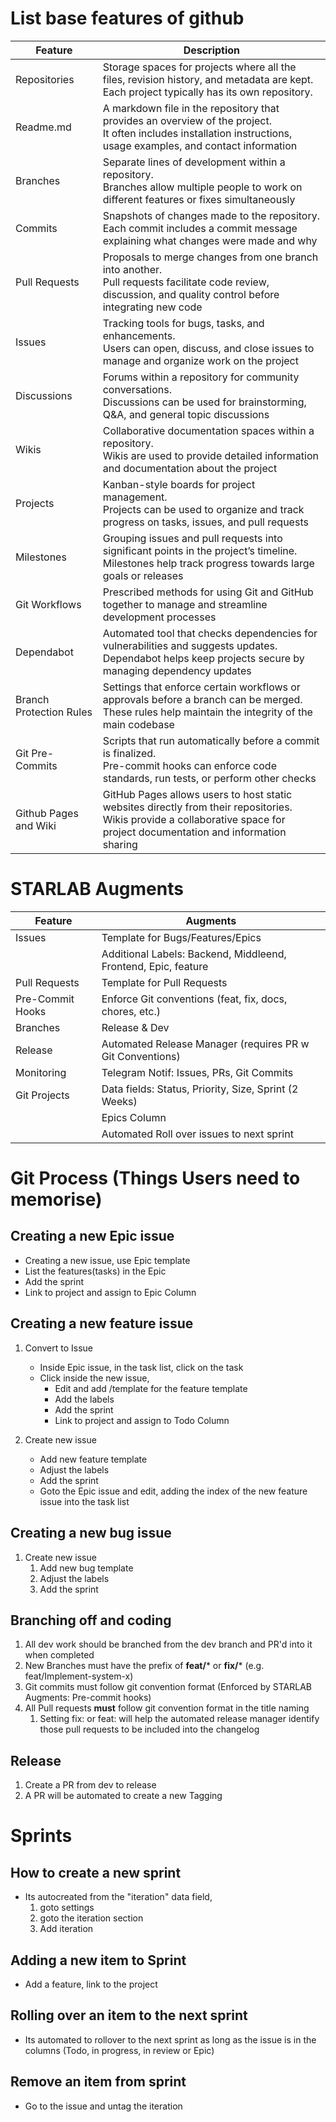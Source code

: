 # **List base features of github**

| Feature                 | Description                                                                                                                                                                    |
| ----------------------- | ------------------------------------------------------------------------------------------------------------------------------------------------------------------------------ |
| Repositories            | Storage spaces for projects where all the files, revision history, and metadata are kept.<br />Each project typically has its own repository.                                  |
| Readme.md               | A markdown file in the repository that provides an overview of the project.<br />It often includes installation instructions, usage examples, and contact information          |
| Branches                | Separate lines of development within a repository.<br />Branches allow multiple people to work on different features or fixes simultaneously                                   |
| Commits                 | Snapshots of changes made to the repository.<br />Each commit includes a commit message explaining what changes were made and why                                              |
| Pull Requests           | Proposals to merge changes from one branch into another.<br />Pull requests facilitate code review, discussion, and quality control before integrating new code                |
| Issues                  | Tracking tools for bugs, tasks, and enhancements.<br />Users can open, discuss, and close issues to manage and organize work on the project                                    |
| Discussions             | Forums within a repository for community conversations.<br />Discussions can be used for brainstorming, Q&A, and general topic discussions                                     |
| Wikis                   | Collaborative documentation spaces within a repository.<br />Wikis are used to provide detailed information and documentation about the project                                |
| Projects                | Kanban-style boards for project management.<br />Projects can be used to organize and track progress on tasks, issues, and pull requests                                       |
| Milestones              | Grouping issues and pull requests into significant points in the project’s timeline.<br />Milestones help track progress towards large goals or releases                      |
| Git Workflows           | Prescribed methods for using Git and GitHub together to manage and streamline development processes                                                                            |
| Dependabot              | Automated tool that checks dependencies for vulnerabilities and suggests updates.<br />Dependabot helps keep projects secure by managing dependency updates                    |
| Branch Protection Rules | Settings that enforce certain workflows or approvals before a branch can be merged.<br />These rules help maintain the integrity of the main codebase                          |
| Git Pre-Commits         | Scripts that run automatically before a commit is finalized.<br />Pre-commit hooks can enforce code standards, run tests, or perform other checks                              |
| Github Pages and Wiki   | GitHub Pages allows users to host static websites directly from their repositories.<br />Wikis provide a collaborative space for project documentation and information sharing |



# STARLAB Augments

| Feature          | Augments                                                       |
| ---------------- | -------------------------------------------------------------- |
| Issues           | Template for Bugs/Features/Epics                               |
|                  | Additional Labels: Backend, Middleend, Frontend, Epic, feature |
| Pull Requests    | Template for Pull Requests                                     |
| Pre-Commit Hooks | Enforce Git conventions (feat, fix, docs, chores, etc.)        |
| Branches         | Release & Dev                                                  |
| Release          | Automated Release Manager (requires PR w Git Conventions)      |
| Monitoring       | Telegram Notif: Issues, PRs, Git Commits                       |
| Git Projects     | Data fields: Status, Priority, Size, Sprint (2 Weeks)          |
|                  | Epics Column                                                   |
|                  | Automated Roll over issues to next sprint                      |



# Git Process (Things Users need to memorise)

## Creating a new Epic issue

* Creating a new issue, use Epic template
* List the features(tasks) in the Epic
* Add the sprint
* Link to project and assign to Epic Column


## Creating a new feature issue

1. Convert to Issue

   * Inside Epic issue, in the task list, click on the task
   * Click inside the new issue,
     * Edit and add /template for the feature template
     * Add the labels
     * Add the sprint
     * Link to project and assign to Todo Column
2. Create new issue

   * Add new feature template
   * Adjust the labels
   * Add the sprint
   * Goto the Epic issue and edit, adding the index of the new feature issue into the task list


## Creating a new bug issue

1. Create new issue
   1. Add new bug template
   2. Adjust the labels
   3. Add the sprint


## Branching off and coding

1. All dev work should be branched from the dev branch and PR'd into it when completed
2. New Branches must have the prefix of **feat/*** or **fix/*** (e.g. feat/Implement-system-x)
3. Git commits must follow git convention format (Enforced by STARLAB Augments: Pre-commit hooks)
4. All Pull requests **must** follow git convention format in the title naming
   1. Setting fix: or feat: will help the automated release manager identify those pull requests to be included into the changelog


## Release

1. Create a PR from dev to release
2. A PR will be automated to create a new Tagging


# Sprints

## How to create a new sprint

* Its autocreated from the "iteration" data field,
  1. goto settings
  2. goto the iteration section
  3. Add iteration

## Adding a new item to Sprint

* Add a feature, link to the project

## Rolling over an item to the next sprint

* Its automated to rollover to the next sprint as long as the issue is in the columns (Todo, in progress, in review or Epic)

## Remove an item from sprint

* Go to the issue and untag the iteration

